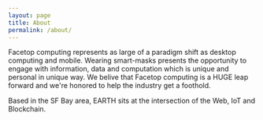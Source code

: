 ```yaml
---
layout: page
title: About
permalink: /about/
---
```


Facetop computing represents as large of a paradigm shift as desktop computing and mobile. Wearing smart-masks presents the opportunity to engage with information, data and computation which is unique and personal in unique way. We belive that Facetop computing is a HUGE leap forward and we're honored to help the industry get a foothold.

Based in the SF Bay area, EARTH sits at the intersection of the Web, IoT and Blockchain.
